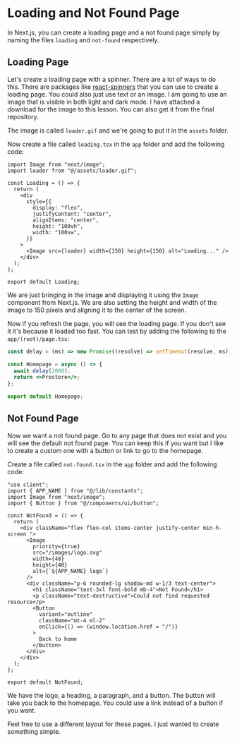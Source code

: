 # Loading and Not Found Page

In Next.js, you can create a loading page and a not found page simply by naming the files `loading` and `not-found` respectively.

## Loading Page

Let's create a loading page with a spinner. There are a lot of ways to do this. There are packages like [react-spinners](https://www.npmjs.com/package/react-spinners) that you can use to create a loading page. You could also just use text or an image. I am going to use an image that is visible in both light and dark mode. I have attached a download for the image to this lesson. You can also get it from the final repository.

The image is called `loader.gif` and we're going to put it in the `assets` folder.

Now create a file called `loading.tsx` in the `app` folder and add the following code:

```tsx
import Image from "next/image";
import loader from "@/assets/loader.gif";

const Loading = () => {
  return (
    <div
      style={{
        display: "flex",
        justifyContent: "center",
        alignItems: "center",
        height: "100vh",
        width: "100vw",
      }}
    >
      <Image src={loader} width={150} height={150} alt="Loading..." />
    </div>
  );
};

export default Loading;
```

We are just bringing in the image and displaying it using the `Image` component from Next.js. We are also setting the height and width of the image to 150 pixels and aligning it to the center of the screen.

Now if you refresh the page, you will see the loading page. If you don't see it it's because it loaded too fast. You can test by adding the following to the `app/(root)/page.tsx`:

```jsx
const delay = (ms) => new Promise((resolve) => setTimeout(resolve, ms));

const Homepage = async () => {
  await delay(2000);
  return <>Prostore</>;
};

export default Homepage;
```

## Not Found Page

Now we want a not found page. Go to any page that does not exist and you will see the default not found page. You can keep this if you want but I like to create a custom one with a button or link to go to the homepage.

Create a file called `not-found.tsx` in the `app` folder and add the following code:

```tsx
"use client";
import { APP_NAME } from "@/lib/constants";
import Image from "next/image";
import { Button } from "@/components/ui/button";

const NotFound = () => {
  return (
    <div className="flex flex-col items-center justify-center min-h-screen ">
      <Image
        priority={true}
        src="/images/logo.svg"
        width={48}
        height={48}
        alt={`${APP_NAME} logo`}
      />
      <div className="p-6 rounded-lg shadow-md w-1/3 text-center">
        <h1 className="text-3xl font-bold mb-4">Not Found</h1>
        <p className="text-destructive">Could not find requested resource</p>
        <Button
          variant="outline"
          className="mt-4 ml-2"
          onClick={() => (window.location.href = "/")}
        >
          Back to home
        </Button>
      </div>
    </div>
  );
};

export default NotFound;
```

We have the logo, a heading, a paragraph, and a button. The button will take you back to the homepage. You could use a link instead of a button if you want.

Feel free to use a different layout for these pages. I just wanted to create something simple.
